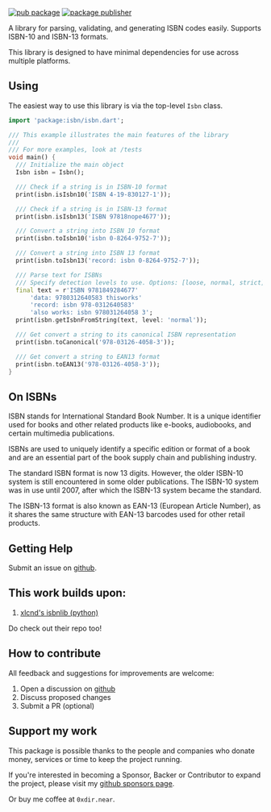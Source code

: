 [![pub package](https://img.shields.io/pub/v/isbn.svg)](https://pub.dev/packages/isbn)
[![package publisher](https://img.shields.io/pub/publisher/isbn.svg)](https://pub.dev/packages/isbn/publisher)


A library for parsing, validating, and generating ISBN codes easily. 
Supports ISBN-10 and ISBN-13 formats.

This library is designed to have minimal dependencies for use across multiple platforms. 

## Using

The easiest way to use this library is via the top-level ```Isbn``` class.

```dart
import 'package:isbn/isbn.dart';

/// This example illustrates the main features of the library
///
/// For more examples, look at /tests
void main() {
  /// Initialize the main object
  Isbn isbn = Isbn();

  /// Check if a string is in ISBN-10 format
  print(isbn.isIsbn10('ISBN 4-19-830127-1'));

  /// Check if a string is in ISBN-13 format
  print(isbn.isIsbn13('ISBN 97818nope4677'));

  /// Convert a string into ISBN 10 format
  print(isbn.toIsbn10('isbn 0-8264-9752-7'));

  /// Convert a string into ISBN 13 format
  print(isbn.toIsbn13('record: isbn 0-8264-9752-7'));

  /// Parse text for ISBNs
  /// Specify detection levels to use. Options: [loose, normal, strict]
  final text = r'ISBN 9781849284677'
      'data: 9780312640583 thisworks'
      'record: isbn 978-0312640583'
      'also works: isbn 978031264058 3';
  print(isbn.getIsbnFromString(text, level: 'normal'));

  /// Get convert a string to its canonical ISBN representation
  print(isbn.toCanonical('978-03126-4058-3'));

  /// Get convert a string to EAN13 format
  print(isbn.toEAN13('978-03126-4058-3'));
}
```

## On ISBNs

ISBN stands for International Standard Book Number. It is a unique identifier used for books 
and other related products like e-books, audiobooks, and certain multimedia publications. 

ISBNs are used to uniquely identify a specific edition or format of a book and are an 
essential part of the book supply chain and publishing industry.

The standard ISBN format is now 13 digits. However, the older ISBN-10 system is still 
encountered in some older publications. The ISBN-10 system was in use until 2007, after which the 
ISBN-13 system became the standard. 

The ISBN-13 format is also known as EAN-13 (European Article Number), as it shares the 
same structure with EAN-13 barcodes used for other retail products.

## Getting Help

Submit an issue on [github](https://github.com/0xdir/isbn_dart).


## This work builds upon:
1. [xlcnd's isbnlib (python)](https://github.com/xlcnd/isbnlib)

Do check out their repo too!

## How to contribute

All feedback and suggestions for improvements are welcome:

1. Open a discussion on [github](https://github.com/0xdir/isbn_dart)
2. Discuss proposed changes
3. Submit a PR (optional)

## Support my work

This package is possible thanks to the people and companies
who donate money, services or time to keep the project running.

If you're interested in becoming a Sponsor, Backer or Contributor
to expand the project, please visit my [github sponsors page](https://github.com/sponsors/0xdir).

Or buy me coffee at `0xdir.near`.
